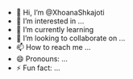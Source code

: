 - 👋 Hi, I’m @XhoanaShkajoti
- 👀 I’m interested in ...
- 🌱 I’m currently learning 
- 💞️ I’m looking to collaborate on ...
- 📫 How to reach me ...
- 😄 Pronouns: ...
- ⚡ Fun fact: ...

<!---
XhoanaShkajoti/XhoanaShkajoti is a ✨ special ✨ repository because its `README.md` (this file) appears on your GitHub profile.
You can click the Preview link to take a look at your changes.
--->
